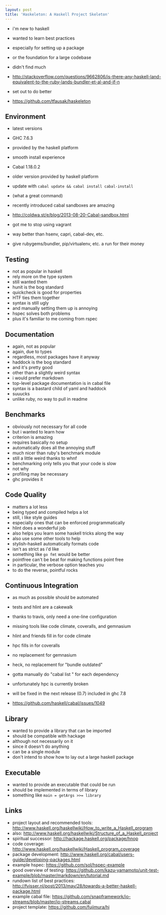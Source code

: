 ```yaml
---
layout: post
title: 'Haskeleton: A Haskell Project Skeleton'
---
```


-   i'm new to haskell
-   wanted to learn best practices
-   especially for setting up a package
-   or the foundation for a large codebase

-   didn't find much
-   <http://stackoverflow.com/questions/9662806/is-there-any-haskell-land-equivalent-to-the-ruby-lands-bundler-et-al-and-if-n>
-   set out to do better
-   <https://github.com/tfausak/haskeleton>

## Environment

-   latest versions
-   GHC 7.6.3
-   provided by the haskell platform
-   smooth install experience
-   Cabal 1.18.0.2
-   older version provided by haskell platform
-   update with `cabal update && cabal install cabal-install`
-   (what a great command)

-   recently introduced cabal sandboxes are amazing
-   <http://coldwa.st/e/blog/2013-08-20-Cabal-sandbox.html>
-   got me to stop using vagrant
-   way better than hsenv, capri, cabal-dev, etc.
-   give rubygems/bundler, pip/virtualenv, etc. a run for their money

## Testing

-   not as popular in haskell
-   rely more on the type system
-   still wanted them
-   hunit is the bog standard
-   quickcheck is good for properties
-   HTF ties them together
-   syntax is still ugly
-   and manually setting them up is annoying
-   hspec solves both problems
-   plus it's familiar to me coming from rspec

## Documentation

-   again, not as popular
-   again, due to types
-   regardless, most packages have it anyway
-   haddock is the bog standard
-   and it's pretty good
-   other than a slightly weird syntax
-   i would prefer markdown
-   top-level package documentation is in cabal file
-   syntax is a bastard child of yaml and haddock
-   suuucks
-   unlike ruby, no way to pull in readme

## Benchmarks

-   obviously not necessary for all code
-   but i wanted to learn how
-   criterion is amazing
-   requires basically no setup
-   automatically does all the annoying stuff
-   much nicer than ruby's benchmark module
-   still a little weird thanks to whnf
-   benchmarking only tells you that your code is slow
-   not why
-   profiling may be necessary
-   ghc provides it

## Code Quality

-   matters a lot less
-   being typed and compiled helps a lot
-   still, i like style guides
-   especially ones that can be enforced programmatically
-   hlint does a wonderful job
-   also helps you learn some haskell tricks along the way
-   also use some other tools to help
-   stylish-haskell automatically formats code
-   isn't as strict as i'd like
-   something like `go fmt` would be better
-   pointfree can't be beat for making functions point free
-   in particular, the verbose option teaches you
-   to do the reverse, pointful rocks

## Continuous Integration

-   as much as possible should be automated
-   tests and hlint are a cakewalk
-   thanks to travis, only need a one-line configuration
-   missing tools like code climate, coveralls, and gemnasium
-   hlint and friends fill in for code climate
-   hpc fills in for coveralls
-   no replacement for gemnasium
-   heck, no replacement for "bundle outdated"
-   gotta manually do "cabal list <package>" for each dependency

-   unfortunately hpc is currently broken
-   will be fixed in the next release (0.7) included in ghc 7.8
-   <https://github.com/haskell/cabal/issues/1049>

## Library

-   wanted to provide a library that can be imported
-   should be compatible with hackage
-   although not necessarily on it
-   since it doesn't do anything
-   can be a single module
-   don't intend to show how to lay out a large haskell package

## Executable

-   wanted to provide an executable that could be run
-   should be implemented in terms of library
-   something like `main = getArgs >>= library`

## Links

-   project layout and recommended tools: <http://www.haskell.org/haskellwiki/How_to_write_a_Haskell_program>
-   also: <http://www.haskell.org/haskellwiki/Structure_of_a_Haskell_project>
-   spiritual successor: <http://hackage.haskell.org/package/hnop>
-   code coverage: <http://www.haskell.org/haskellwiki/Haskell_program_coverage>
-   package development: <http://www.haskell.org/cabal/users-guide/developing-packages.html>
-   example hspec: <https://github.com/sol/hspec-example>
-   good overview of testing: <https://github.com/kazu-yamamoto/unit-test-example/blob/master/markdown/en/tutorial.md>
-   rundown list of best practices: <http://fvisser.nl/post/2013/may/28/towards-a-better-haskell-package.html>
-   example cabal file: <https://github.com/snapframework/io-streams/blob/master/io-streams.cabal>
-   project template: <https://github.com/fujimura/hi>
